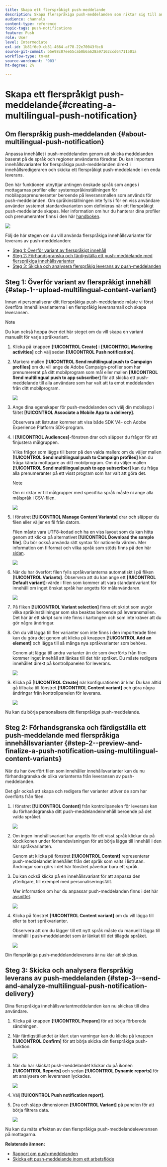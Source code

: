 ```yaml
---
title: Skapa ett flerspråkigt push-meddelande
description: Skapa flerspråkiga push-meddelanden som riktar sig till användarna på de språk och i de regioner de föredrar.
audience: channels
content-type: reference
topic-tags: push-notifications
feature: Push
role: User
level: Intermediate
exl-id: 1b81f6e9-cb31-4664-af78-22e70043fbc8
source-git-commit: b5e98c07ee55cab0b6a628a97162ccd64711501a
workflow-type: tm+mt
source-wordcount: '903'
ht-degree: 2%

---
```


# Skapa ett flerspråkigt push-meddelande{#creating-a-multilingual-push-notification}

## Om flerspråkig push-meddelanden {#about-multilingual-push-notification}

Anpassa innehållet i push-meddelanden genom att skicka meddelanden baserat på de språk och regioner användarna föredrar. Du kan importera innehållsvarianter för flerspråkiga push-meddelanden direkt i innehållsredigeraren och skicka ett flerspråkigt push-meddelande i en enda leverans.

Den här funktionen utnyttjar antingen önskade språk som anges i mottagarnas profiler eller systemspråkinställningen för mobilappsprenumeranter beroende på leveransmallen som används för push-meddelanden. Om språkinställningen inte fylls i för en viss användare använder systemet standardvarianten som definieras när ett flerspråkigt push-meddelande skapas. Mer information om hur du hanterar dina profiler och prenumeranter finns i den här [handboken](../../audiences/using/get-started-profiles-and-audiences.md).

![](assets/multivariant_push_1.png)

Följ de här stegen om du vill använda flerspråkiga innehållsvarianter för leverans av push-meddelanden:

* [Steg 1: Överför variant av flerspråkigt innehåll](#step-1--upload-multilingual-content-variant)
* [Steg 2: Förhandsgranska och färdigställa ett push-meddelande med flerspråkiga innehållsvarianter](#step-2--preview-and-finalize-a-push-notification-using-multilingual-content-variants)
* [Steg 3: Skicka och analysera flerspråkig leverans av push-meddelanden](#step-3--send-and-analyze-multilingual-push-notification-delivery)

## Steg 1: Överför variant av flerspråkigt innehåll {#step-1--upload-multilingual-content-variant}

Innan vi personaliserar ditt flerspråkiga push-meddelande måste vi först överföra innehållsvarianterna i en flerspråkig leveransmall och skapa leveransen.

>[!NOTE]
>
>Du kan också hoppa över det här steget om du vill skapa en variant manuellt för varje språkvariant.

1. Klicka på knappen **[!UICONTROL Create]** i **[!UICONTROL Marketing activities]** och välj sedan **[!UICONTROL Push notification]**.
1. Markera mallen **[!UICONTROL Send multilingual push to Campaign profiles]** om du vill ange de Adobe Campaign-profiler som har prenumererat på ditt mobilprogram som mål eller mallen **[!UICONTROL Send multilingual push to app subscriber]** för att skicka ett push-meddelande till alla användare som har valt att ta emot meddelanden från ditt mobilprogram.

   ![](assets/multivariant_push_2.png)

1. Ange dina egenskaper för push-meddelanden och välj din mobilapp i fältet **[!UICONTROL Associate a Mobile App to a delivery]**.

   Observera att listrutan kommer att visa både SDK V4- och Adobe Experience Platform SDK-program.

1. I **[!UICONTROL Audiences]**-fönstren drar och släpper du frågor för att finjustera målgruppen.

   Vilka frågor som läggs till beror på den valda mallen: om du väljer mallen **[!UICONTROL Send multilingual push to Campaign profiles]** kan du fråga kända mottagare av ditt mobilprogram. Om du väljer mallen **[!UICONTROL Send multilingual push to app subscriber]** kan du fråga alla prenumeranter på ett visst program som har valt att göra det.
   >[!NOTE]
   >
   >Om ni riktar er till målgrupper med specifika språk måste ni ange alla målspråk i CSV-filen.

   ![](assets/push_notif_audience.png)

1. I fönstret **[!UICONTROL Manage Content Variants]** drar och släpper du filen eller väljer en fil från datorn.

   Filen måste vara UTF8-kodad och ha en viss layout som du kan hitta genom att klicka på alternativet **[!UICONTROL Download the sample file]**. Du bör också använda rätt syntax för nationella värden. Mer information om filformat och vilka språk som stöds finns på den här [sidan](../../channels/using/generating-csv-multilingual-push.md).

   ![](assets/multivariant_push_4.png)

1. När du har överfört filen fylls språkvarianterna automatiskt i på fliken **[!UICONTROL Variants]**. Observera att du kan ange ett **[!UICONTROL Default variant]**-värde i filen som kommer att vara standardvariant för innehåll om inget önskat språk har angetts för målanvändaren.

   ![](assets/multivariant_push_5.png)

1. På fliken **[!UICONTROL Variant selection]** finns ett skript som avgör vilka språkinställningar som ska beaktas beroende på leveransmallen. Det här är ett skript som inte finns i kartongen och som inte kräver att du gör några ändringar.
1. Om du vill lägga till fler varianter som inte finns i den importerade filen kan du göra det genom att klicka på knappen **[!UICONTROL Add an element]** och lägga till så många nya språkvarianter som behövs.

   Genom att lägga till andra varianter än de som överförts från filen kommer inget innehåll att länkas till det här språket. Du måste redigera innehållet direkt på kontrollpanelen för leverans.

   ![](assets/multivariant_push_6.png)

1. Klicka på **[!UICONTROL Create]** när konfigurationen är klar. Du kan alltid gå tillbaka till fönstret **[!UICONTROL Content variant]** och göra några ändringar från kontrollpanelen för leverans.

   ![](assets/multivariant_push_8.png)

Nu kan du börja personalisera ditt flerspråkiga push-meddelande.

## Steg 2: Förhandsgranska och färdigställa ett push-meddelande med flerspråkiga innehållsvarianter {#step-2--preview-and-finalize-a-push-notification-using-multilingual-content-variants}

När du har överfört filen som innehåller innehållsvarianter kan du nu förhandsgranska de olika varianterna från leveransen av push-meddelanden.

Det går också att skapa och redigera fler varianter utöver de som har överförts från filen.

1. I fönstret **[!UICONTROL Content]** från kontrollpanelen för leverans kan du förhandsgranska ditt push-meddelandeinnehåll beroende på det valda språket.

   ![](assets/multivariant_push_7.png)

1. Om ingen innehållsvariant har angetts för ett visst språk klickar du på klockikonen under förhandsvisningen för att börja lägga till innehåll i den här språkvarianten.

   Genom att klicka på fönstret **[!UICONTROL Content]** representerar push-meddelandet innehållet från det språk som valts i listrutan. Ändringar som görs i det här fönstret påverkar bara ett språk.

1. Du kan också klicka på en innehållsvariant för att anpassa den ytterligare, till exempel med personaliseringsfält.

   Mer information om hur du anpassar push-meddelanden finns i det här [avsnittet](../../channels/using/customizing-a-push-notification.md).

   ![](assets/multivariant_push_9.png)

1. Klicka på fönstret **[!UICONTROL Content variant]** om du vill lägga till eller ta bort språkvarianter.

   Observera att om du lägger till ett nytt språk måste du manuellt lägga till innehåll i push-meddelandet som är länkat till det tillagda språket.

   ![](assets/multivariant_push_10.png)

Din flerspråkiga push-meddelandeleverans är nu klar att skickas.

## Steg 3: Skicka och analysera flerspråkig leverans av push-meddelanden {#step-3--send-and-analyze-multilingual-push-notification-delivery}

Dina flerspråkiga innehållsvariantmeddelanden kan nu skickas till dina användare.

1. Klicka på knappen **[!UICONTROL Prepare]** för att börja förbereda sändningen.
1. När färdigställandet är klart utan varningar kan du klicka på knappen **[!UICONTROL Confirm]** för att börja skicka din flerspråkiga push-funktion.

   ![](assets/multivariant_push_12.png)

1. När du har skickat push-meddelandet klickar du på ikonen **[!UICONTROL Reports]** och sedan **[!UICONTROL Dynamic reports]** för att analysera om leveransen lyckades.

   ![](assets/multivariant_push_13.png)

1. Välj **[!UICONTROL Push notification report]**.
1. Dra och släpp dimensionen **[!UICONTROL Variant]** på panelen för att börja filtrera data.

   ![](assets/multivariant_push_11.png)

Nu kan du mäta effekten av den flerspråkiga push-meddelandeleveransen på mottagarna.

**Relaterade ämnen:**

* [Rapport om push-meddelanden](../../reporting/using/push-notification-report.md)
* [Skicka ett push-meddelande inom ett arbetsflöde](../../automating/using/push-notification-delivery.md)
